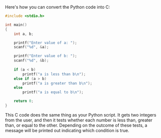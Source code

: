 Here's how you can convert the Python code into C:

```c
#include <stdio.h>

int main()
{
    int a, b;

    printf("Enter value of a: ");
    scanf("%d", &a);

    printf("Enter value of b: ");
    scanf("%d", &b);
    
    if (a < b)
        printf("a is less than b\n");
    else if (a > b)
        printf("a is greater than b\n");
    else
        printf("a is equal to b\n");

    return 0;
}
```

This C code does the same thing as your Python script. It gets two integers from the user, and then it tests whether each number is less than, greater than, or equal to the other. Depending on the outcome of these tests, a message will be printed out indicating which condition is true.
